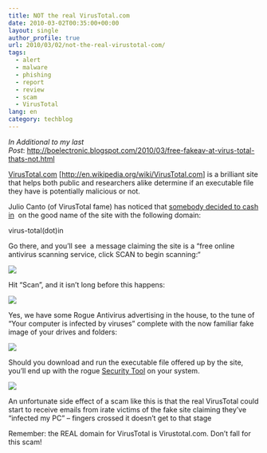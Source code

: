 ```yaml
---
title: NOT the real VirusTotal.com
date: 2010-03-02T00:35:00+00:00
layout: single
author_profile: true
url: 2010/03/02/not-the-real-virustotal-com/
tags:
  - alert
  - malware
  - phishing
  - report
  - review
  - scam
  - VirusTotal
lang: en
category: techblog
---
```

_In Additional to my last Post_: <http://boelectronic.blogspot.com/2010/03/free-fakeav-at-virus-total-thats-not.html>

[VirusTotal.com](http://www.virustotal.com/) [<http://en.wikipedia.org/wiki/VirusTotal.com>] is a brilliant site that helps both public and researchers alike determine if an executable file they have is potentially malicious or not.

Julio Canto (of VirusTotal fame) has noticed that [somebody decided to cash in](http://twitter.com/jcanto/status/9685945726)  on the good name of the site with the following domain:

virus-total(dot)in

Go there, and you’ll see  a message claiming the site is a “free online antivirus scanning service, click SCAN to begin scanning:“

[![](http://2.bp.blogspot.com/_vaUVXcmC3OI/S4xU8GTna8I/AAAAAAAABD0/-ZN6gg9G8l4/s640/fakevt1.jpg)](http://2.bp.blogspot.com/_vaUVXcmC3OI/S4xU8GTna8I/AAAAAAAABD0/-ZN6gg9G8l4/s1600-h/fakevt1.jpg)

Hit “Scan”, and it isn’t long before this happens:

[![](http://3.bp.blogspot.com/_vaUVXcmC3OI/S4xU9NgA2WI/AAAAAAAABD8/xLwg3c8XjFY/s640/fakevt2.jpg)](http://3.bp.blogspot.com/_vaUVXcmC3OI/S4xU9NgA2WI/AAAAAAAABD8/xLwg3c8XjFY/s1600-h/fakevt2.jpg)

Yes, we have some Rogue Antivirus advertising in the house, to the tune of “Your computer is infected by viruses” complete with the now familiar fake image of your drives and folders:

[![](http://1.bp.blogspot.com/_vaUVXcmC3OI/S4xU-iNMXqI/AAAAAAAABEE/P9Ngvn12hY8/s640/fakevt3.jpg)](http://1.bp.blogspot.com/_vaUVXcmC3OI/S4xU-iNMXqI/AAAAAAAABEE/P9Ngvn12hY8/s1600-h/fakevt3.jpg)

Should you download and run the executable file offered up by the site, you’ll end up with the rogue [Security Tool](http://sites.google.com/site/boelectronic/computer/malware/list-of-common-malwares/securitytool) on your system.

[![](http://4.bp.blogspot.com/_vaUVXcmC3OI/S4xVAYMUIQI/AAAAAAAABEM/KmoO6fK7ds4/s640/fakevt4.jpg)](http://4.bp.blogspot.com/_vaUVXcmC3OI/S4xVAYMUIQI/AAAAAAAABEM/KmoO6fK7ds4/s1600-h/fakevt4.jpg)

An unfortunate side effect of a scam like this is that the real VirusTotal could start to receive emails from irate victims of the fake site claiming they’ve “infected my PC” – fingers crossed it doesn’t get to that stage

Remember: the REAL domain for VirusTotal is Virustotal.com. Don’t fall for this scam!
